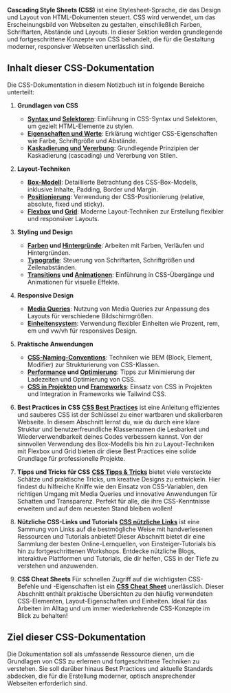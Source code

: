 **Cascading Style Sheets (CSS)** ist eine Stylesheet-Sprache, die das Design und Layout von HTML-Dokumenten steuert. CSS wird verwendet, um das Erscheinungsbild von Webseiten zu gestalten, einschließlich Farben, Schriftarten, Abstände und Layouts. In dieser Sektion werden grundlegende und fortgeschrittene Konzepte von CSS behandelt, die für die Gestaltung moderner, responsiver Webseiten unerlässlich sind.

## Inhalt dieser CSS-Dokumentation

Die CSS-Dokumentation in diesem Notizbuch ist in folgende Bereiche unterteilt:

1. **Grundlagen von CSS** 
    - **[Syntax ](CSS%20Syntax.md) und [Selektoren](CSS%20Selektoren.md)**: Einführung in CSS-Syntax und Selektoren, um gezielt HTML-Elemente zu stylen.
    - **[Eigenschaften und Werte](CSS%20Eigenschaften.md)**: Erklärung wichtiger CSS-Eigenschaften wie Farbe, Schriftgröße und Abstände.
    - **[Kaskadierung und Vererbung](CSS%20Kaskadierung.md)**: Grundlegende Prinzipien der Kaskadierung (cascading) und Vererbung von Stilen.
    
2. **Layout-Techniken** 
    - **[Box-Modell](CSS%20Box-Modell.md)**: Detaillierte Betrachtung des CSS-Box-Modells, inklusive Inhalte, Padding, Border und Margin.
    - **[Positionierung](CSS%20Positionierung.md)**: Verwendung der CSS-Positionierung (relative, absolute, fixed und sticky).
    - **[Flexbox](CSS%20Flexbox.md) und [Grid](CSS%20Grid)**: Moderne Layout-Techniken zur Erstellung flexibler und responsiver Layouts.
    
3. **Styling und Design** 
    - **[Farben](CSS%20Farben.md) und [Hintergründe](CSS%20Hintergründe.md)**: Arbeiten mit Farben, Verläufen und Hintergründen.
    - **[Typografie](CSS%20Typografie.md)**: Steuerung von Schriftarten, Schriftgrößen und Zeilenabständen.
    - **[Transitions](CSS%20Transformation.md) und [Animationen](CSS%20Animationen.md)**: Einführung in CSS-Übergänge und Animationen für visuelle Effekte.
    
4. **Responsive Design** 
    - **[Media Queries](CSS%20Media%20Queries.md)**: Nutzung von Media Queries zur Anpassung des Layouts für verschiedene Bildschirmgrößen.
    - **[Einheitensystem](CSS%20Einheitensystem.md)**: Verwendung flexibler Einheiten wie Prozent, rem, em und vw/vh für responsives Design.
    
5. **Praktische Anwendungen** 
    - **[CSS-Naming-Conventions](CSS%20Naming%20Conventions.md)**: Techniken wie BEM (Block, Element, Modifier) zur Strukturierung von CSS-Klassen.
    - **[Performance](CSS%20Performance.md) und [Optimierung](CSS%20Optimierung.md)**: Tipps zur Minimierung der Ladezeiten und Optimierung von CSS.
    - **[CSS in Projekten](CSS%20in%20Projekten.md) und [Frameworks](CSS%20Framesworks.md)**: Einsatz von CSS in Projekten und Integration in Frameworks wie Tailwind CSS.

6. **Best Practices in CSS**
	   **[CSS Best Practices](CSS%20Best%20Practices.md)** ist eine Anleitung effizientes und sauberes CSS ist der Schlüssel zu einer wartbaren und skalierbaren Webseite. In diesem Abschnitt lernst du, wie du durch eine klare Struktur und benutzerfreundliche Klassennamen die Lesbarkeit und Wiederverwendbarkeit deines Codes verbessern kannst. Von der sinnvollen Verwendung des Box-Modells bis hin zu Layout-Techniken mit Flexbox und Grid bieten dir diese Best Practices eine solide Grundlage für professionelle Projekte.

7. **Tipps und Tricks für CSS**
	   **[CSS Tipps & Tricks](CSS%20Tipps%20&%20Tricks.md)** bietet viele versteckte Schätze und praktische Tricks, um kreative Designs zu entwickeln. Hier findest du hilfreiche Kniffe wie den Einsatz von CSS-Variablen, den richtigen Umgang mit Media Queries und innovative Anwendungen für Schatten und Transparenz. Perfekt für alle, die ihre CSS-Kenntnisse erweitern und auf dem neuesten Stand bleiben wollen!

8.  **Nützliche CSS-Links und Tutorials** 
	   **[CSS nützliche Links](CSS%20nützliche%20Links.md)** ist eine Sammung von Links auf die bestmögliche Weise mit handverlesenen Ressourcen und Tutorials anbietet! Dieser Abschnitt bietet dir eine Sammlung der besten Online-Lernquellen, von Einsteiger-Tutorials bis hin zu fortgeschrittenen Workshops. Entdecke nützliche Blogs, interaktive Plattformen und Tutorials, die dir helfen, CSS in der Tiefe zu verstehen und anzuwenden.

9. **CSS Cheat Sheets**
	   Für schnellen Zugriff auf die wichtigsten CSS-Befehle und -Eigenschaften ist ein **[CSS Cheat Sheet](CSS%20Cheat%20Sheet.md)** unerlässlich. Dieser Abschnitt enthält praktische Übersichten zu den häufig verwendeten CSS-Elementen, Layout-Eigenschaften und Einheiten. Ideal für das Arbeiten im Alltag und um immer wiederkehrende CSS-Konzepte im Blick zu behalten!
	
## Ziel dieser CSS-Dokumentation

Die Dokumentation soll als umfassende Ressource dienen, um die Grundlagen von CSS zu erlernen und fortgeschrittene Techniken zu verstehen. Sie soll darüber hinaus Best Practices und aktuelle Standards abdecken, die für die Erstellung moderner, optisch ansprechender Webseiten erforderlich sind.
